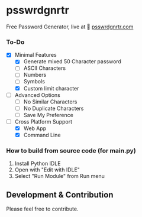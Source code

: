 # psswrdgnrtr
Free Password Generator, live at 🎯 [psswrdgnrtr.com](https://www.github.com) 

### To-Do
- [x] Minimal Features
    - [x] Generate mixed 50 Character password
    - [ ] ASCII Characters
    - [ ] Numbers
    - [ ] Symbols
    - [x] Custom limit character
- [ ] Advanced Options
    - [ ] No Similar Characters
    - [ ] No Duplicate Characters
    - [ ] Save My Preference
- [ ] Cross Platform Support
    - [x] Web App
    - [x] Command Line

### How to build from source code (for main.py)
1. Install Python IDLE
2. Open with "Edit with IDLE"
3. Select "Run Module" from Run menu

## Development & Contribution
Please feel free to contribute.